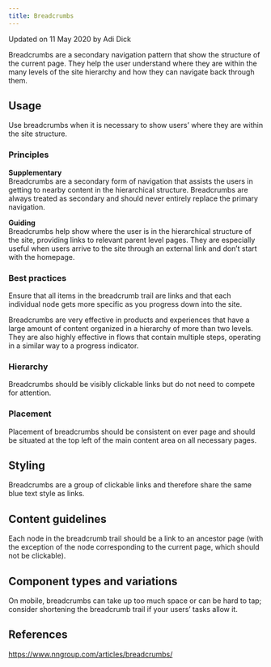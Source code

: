 ```yaml
---
title: Breadcrumbs
---
```


<p class="u-d1">Updated on 11 May 2020 by Adi Dick</p>

Breadcrumbs are a secondary navigation pattern that show the structure of the current page. They help the user understand where they are within the many levels of the site hierarchy and how they can navigate back through them.

## Usage

Use breadcrumbs when it is necessary to show users’ where they are within the site structure.

### Principles

**Supplementary** <br/>
Breadcrumbs are a secondary form of navigation that assists the users in getting to nearby content in the hierarchical structure. Breadcrumbs are always treated as secondary and should never entirely replace the primary navigation.

**Guiding** <br/>
Breadcrumbs help show where the user is in the hierarchical structure of the site, providing links to relevant parent level pages. They are especially useful when users arrive to the site through an external link and don’t start with the homepage.

### Best practices

Ensure that all items in the breadcrumb trail are links and that each individual node gets more specific as you progress down into the site.

Breadcrumbs are very effective in products and experiences that have a large amount of content organized in a hierarchy of more than two levels. They are also highly effective in flows that contain multiple steps, operating in a similar way to a progress indicator.

### Hierarchy

Breadcrumbs should be visibly clickable links but do not need to compete for attention.

### Placement

Placement of breadcrumbs should be consistent on ever page and should be situated at the top left of the main content area on all necessary pages.

## Styling

Breadcrumbs are a group of clickable links and therefore share the same blue text style as links.

## Content guidelines

Each node in the breadcrumb trail should be a link to an ancestor page (with the exception of the node corresponding to the current page, which should not be clickable).

## Component types and variations

On mobile, breadcrumbs can take up too much space or can be hard to tap; consider shortening the breadcrumb trail if your users’ tasks allow it.

## References

https://www.nngroup.com/articles/breadcrumbs/
